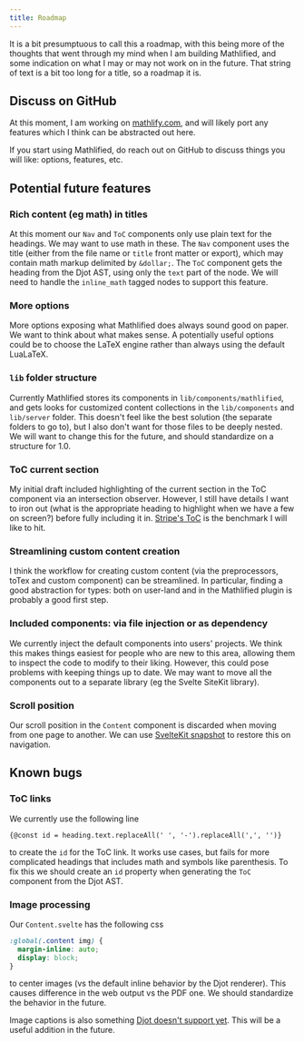 ```yaml
---
title: Roadmap
---
```


It is a bit presumptuous to call this a roadmap, with this being more of the thoughts that went
through my mind when I am building Mathlified, and some indication on what I may or may not work on
in the future. That string of text is a bit too long for a title, so a roadmap it is.

## Discuss on GitHub

At this moment, I am working on [mathlify.com](https://mathlify.com), and will likely port any
features which I think can be abstracted out here.

If you start using Mathlified, do reach out on GitHub to discuss things you will like: options,
features, etc.

## Potential future features

### Rich content (eg math) in titles

At this moment our `Nav` and `ToC` components only use plain text for the headings. We may want to
use math in these. The `Nav` component uses the title (either from the file name or `title` front
matter or export), which may contain math markup delimited by `&dollar;`. The `ToC` component gets
the heading from the Djot AST, using only the `text` part of the node. We will need to handle the
`inline_math` tagged nodes to support this feature.

### More options

More options exposing what Mathlified does always sound good on paper. We want to think about what
makes sense. A potentially useful options could be to choose the LaTeX engine rather than always
using the default LuaLaTeX.

### `lib` folder structure

Currently Mathlified stores its components in `lib/components/mathlified`, and gets looks for
customized content collections in the `lib/components` and `lib/server` folder. This doesn't feel
like the best solution (the separate folders to go to), but I also don't want for those files to be
deeply nested. We will want to change this for the future, and should standardize on a structure for
1.0.

### ToC current section

My initial draft included highlighting of the current section in the ToC component via an
intersection observer. However, I still have details I want to iron out (what is the appropriate
heading to highlight when we have a few on screen?) before fully including it in.
[Stripe's ToC](https://docs.stripe.com/dashboard/basics) is the benchmark I will like to hit.

### Streamlining custom content creation

I think the workflow for creating custom content (via the preprocessors, toTex and custom component)
can be streamlined. In particular, finding a good abstraction for types: both on user-land and in
the Mathlified plugin is probably a good first step.

### Included components: via file injection or as dependency

We currently inject the default components into users' projects. We think this makes things easiest
for people who are new to this area, allowing them to inspect the code to modify to their liking.
However, this could pose problems with keeping things up to date. We may want to move all the
components out to a separate library (eg the Svelte SiteKit library).

### Scroll position

Our scroll position in the `Content` component is discarded when moving from one page to another. We
can use [SvelteKit snapshot](https://kit.svelte.dev/docs/snapshots) to restore this on navigation.

## Known bugs

### ToC links

We currently use the following line

```svelte
{@const id = heading.text.replaceAll(' ', '-').replaceAll(',', '')}
```

to create the `id` for the ToC link. It works use cases, but fails for more complicated headings
that includes math and symbols like parenthesis. To fix this we should create an `id` property when
generating the `ToC` component from the Djot AST.

### Image processing

Our `Content.svelte` has the following css

```css
:global(.content img) {
  margin-inline: auto;
  display: block;
}
```

to center images (vs the default inline behavior by the Djot renderer). This causes difference in
the web output vs the PDF one. We should standardize the behavior in the future.

Image captions is also something [Djot doesn't support yet](https://github.com/jgm/djot/issues/28).
This will be a useful addition in the future.
